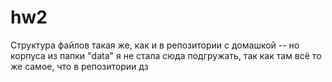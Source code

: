 # hw2
Структура файлов такая же, как и в репозитории с домашкой -- но корпуса из папки "data" я не стала сюда подгружать, так как там всё то же самое, что в репозитории дз
